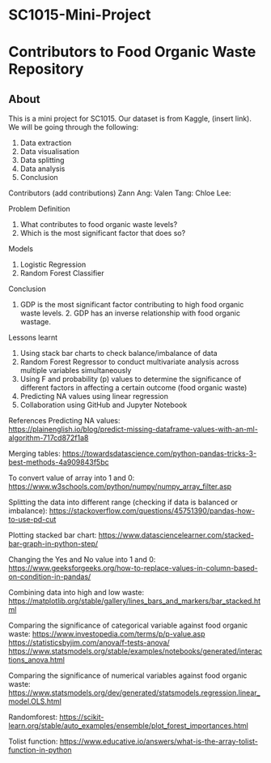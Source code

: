 # SC1015-Mini-Project
# Contributors to Food Organic Waste Repository

## About
This is a mini project for SC1015. Our dataset is from Kaggle, (insert link). We will be going through the following: 
1. Data extraction
2. Data visualisation
3. Data splitting
4. Data analysis
5. Conclusion

Contributors (add contributions)
Zann Ang: 
Valen Tang: 
Chloe Lee: 

Problem Definition
1. What contributes to food organic waste levels?
2. Which is the most significant factor that does so?

Models
1. Logistic Regression
2. Random Forest Classifier

Conclusion
1. GDP is the most significant factor contributing to high food organic waste levels. 2. GDP has an inverse relationship with food organic wastage.

Lessons learnt
1. Using stack bar charts to check balance/imbalance of data
2. Random Forest Regressor to conduct multivariate analysis across multiple variables simultaneously
3. Using F and probability (p) values to determine the significance of different factors in affecting a certain outcome (food organic waste)
4. Predicting NA values using linear regression
5. Collaboration using GitHub and Jupyter Notebook

References
Predicting NA values:  
https://plainenglish.io/blog/predict-missing-dataframe-values-with-an-ml-algorithm-717cd872f1a8 
 
Merging tables: 
https://towardsdatascience.com/python-pandas-tricks-3-best-methods-4a909843f5bc 
 
To convert value of array into 1 and 0: 
https://www.w3schools.com/python/numpy/numpy_array_filter.asp 
 
Splitting the data into different range (checking if data is balanced or imbalance): 
https://stackoverflow.com/questions/45751390/pandas-how-to-use-pd-cut 
 
Plotting stacked bar chart: 
https://www.datasciencelearner.com/stacked-bar-graph-in-python-step/ 
 
Changing the Yes and No value into 1 and 0: 
https://www.geeksforgeeks.org/how-to-replace-values-in-column-based-on-condition-in-pandas/ 
 
Combining data into high and low waste: 
https://matplotlib.org/stable/gallery/lines_bars_and_markers/bar_stacked.html 
 
Comparing the significance of categorical variable against food organic waste: 
https://www.investopedia.com/terms/p/p-value.asp 
https://statisticsbyjim.com/anova/f-tests-anova/ 
https://www.statsmodels.org/stable/examples/notebooks/generated/interactions_anova.html 
 
Comparing the significance of numerical variables against food organic waste: 
https://www.statsmodels.org/dev/generated/statsmodels.regression.linear_model.OLS.html 
 
Randomforest: 
https://scikit-learn.org/stable/auto_examples/ensemble/plot_forest_importances.html 
 
Tolist function: 
https://www.educative.io/answers/what-is-the-array-tolist-function-in-python

